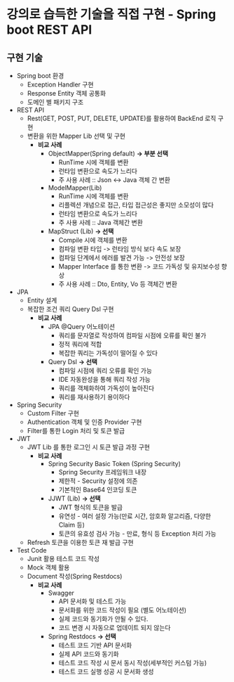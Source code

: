 # 강의로 습득한 기술을 직접 구현 - Spring boot REST API
## 구현 기술
- Spring boot 환경
  - Exception Handler 구현
  - Response Entity 객체 공통화
  - 도메인 별 패키지 구조
- REST API
  - Rest(GET, POST, PUT, DELETE, UPDATE)를 활용하여 BackEnd 로직 구현
  - 변환을 위한 Mapper Lib 선택 및 구현
    - **비교 사례**
      - ObjectMapper(Spring default) **-> 부분 선택**
        - RunTime 시에 객체를 변환
        - 런타임 변환으로 속도가 느리다
        - 주 사용 사례 :: Json <-> Java 객체 간 변환
      - ModelMapper(Lib)
        - RunTime 시에 객체를 변환
        - 리플렉션 개념으로 접근, 타입 접근성은 좋지만 소모성이 많다
        - 런타임 변환으로 속도가 느리다
        - 주 사용 사례 :: Java 객체간 변환
      - MapStruct (Lib) **-> 선택**
        - Compile 시에 객체를 변환
        - 컴파일 변환 타입 -> 런타임 방식 보다 속도 보장
        - 컴파일 단계에서 에러를 발견 가능 -> 안전성 보장
        - Mapper Interface 를 통한 변환 -> 코드 가독성 및 유지보수성 향상
        - 주 사용 사례 :: Dto, Entity, Vo 등 객체간 변환
- JPA
  - Entity 설계
  - 복잡한 조건 쿼리 Query Dsl 구현
    - **비교 사례**
      - JPA @Query 어노테이션
        - 쿼리를 문자열로 작성하여 컴파일 시점에 오류를 확인 불가
        - 정적 쿼리에 적합
        - 복잡한 쿼리는 가독성이 떨어질 수 있다
      - Query Dsl **-> 선택**
        - 컴파일 시점에 쿼리 오류를 확인 가능
        - IDE 자동완성을 통해 쿼리 작성 가능
        - 쿼리를 객체화하여 가독성이 높아진다
        - 쿼리를 재사용하기 용이하다
- Spring Security
  - Custom Filter 구현
  - Authentication 객체 및 인증 Provider 구현
  - Filter를 통한 Login 처리 및 토큰 발급
- JWT
  - JWT Lib 를 통한 로그인 시 토큰 발급 과정 구현
    - **비교 사례**
      - Spring Security Basic Token (Spring Security)
        - Spring Security 프레임워크 내장 
        - 제한적 - Security 설정에 의존
        - 기본적인 Base64 인코딩 토큰
      - JJWT (Lib) **-> 선택**
        - JWT 형식의 토큰을 발급
        - 유연성 - 여러 설정 가능(만료 시간, 암호화 알고리즘, 다양한 Claim 등)
        - 토큰의 유효성 검사 가능 - 만료, 형식 등 Exception 처리 가능
  - Refresh 토큰을 이용한 토큰 재 발급 구현
- Test Code
  - Junit 활용 테스트 코드 작성
  - Mock 객체 활용
  - Document 작성(Spring Restdocs)
    - **비교 사례**
      - Swagger
        - API 문서화 및 테스트 가능
        - 문서화를 위한 코드 작성이 필요 (별도 어노테이션)
        - 실제 코드와 동기화가 안될 수 있다.
        - 코드 변경 시 자동으로 업데이트 되지 않는다
      - Spring Restdocs **-> 선택**
        - 테스트 코드 기반 API 문서화
        - 실제 API 코드와 동기화
        - 테스트 코드 작성 시 문서 동시 작성(세부적인 커스텀 가능)
        - 테스트 코드 실행 성공 시 문서화 생성

